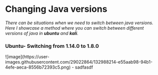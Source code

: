 <h1>Changing Java versions</h1>
<p><i>There can be situations when we need to switch between java versions. Here I showcase a method where you can switch between different versions of java in <b>ubuntu</b> and <b>kali</b>.
  </i></p>

<h3>Ubuntu- Switching from 1.14.0 to 1.8.0</h3>
![image](https://user-images.githubusercontent.com/29022864/132988214-e55aab98-94b1-4efe-aeca-8556b72393c5.png)
- sadfasdf
